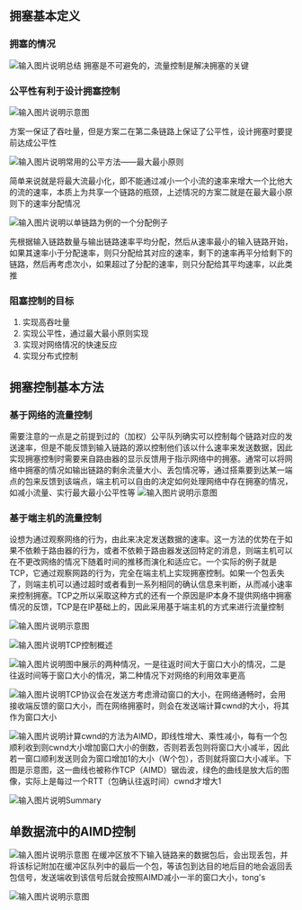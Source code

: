 ## 拥塞基本定义
### 拥塞的情况
![输入图片说明](/imgs/2025-09-18/BBudinJn2s2Lz8Eg.png)总结
拥塞是不可避免的，流量控制是解决拥塞的关键
### 公平性有利于设计拥塞控制
![输入图片说明](/imgs/2025-09-18/Dphl7bM1AsV9ma65.png)示意图

方案一保证了吞吐量，但是方案二在第二条链路上保证了公平性，设计拥塞时要提前达成公平性

![输入图片说明](/imgs/2025-09-18/7uSqvVPRANRCjw1L.png)常用的公平方法——最大最小原则

简单来说就是将最大流最小化，即不能通过减小一个小流的速率来增大一个比他大的流的速率，本质上为共享一个链路的瓶颈，上述情况的方案二就是在最大最小原则下的速率分配情况

![输入图片说明](/imgs/2025-09-18/oyHfz87EVB0Hbnda.png)以单链路为例的一个分配例子

先根据输入链路数量与输出链路速率平均分配，然后从速率最小的输入链路开始，如果其速率小于分配速率，则只分配给其对应的速率，剩下的速率再平分给剩下的链路，然后再考虑次小，如果超过了分配的速率，则只分配给其平均速率，以此类推

### 阻塞控制的目标
1. 实现高吞吐量
2. 实现公平性，通过最大最小原则实现
3. 实现对网络情况的快速反应
4. 实现分布式控制

## 拥塞控制基本方法

### 基于网络的流量控制
需要注意的一点是之前提到过的（加权）公平队列确实可以控制每个链路对应的发送速率，但是不能反馈到输入链路的源以控制他们该以什么速率来发送数据，因此实现拥塞控制时需要来自路由器的显示反馈用于指示网络中的拥塞。通常可以将网络中拥塞的情况如输出链路的剩余流量大小、丢包情况等，通过搭乘要到达某一端点的包来反馈到该端点，端主机可以自由的决定如何处理网络中存在拥塞的情况，如减小流量、实行最大最小公平性等
![输入图片说明](/imgs/2025-09-18/lXjFm32AtS0C8wXv.png)示意图

### 基于端主机的流量控制
设想为通过观察网络的行为，由此来决定发送数据的速率。这一方法的优势在于如果不依赖于路由器的行为，或者不依赖于路由器发送回特定的消息，则端主机可以在不更改网络的情况下随着时间的推移而演化和适应它。一个实际的例子就是TCP，它通过观察网路的行为，完全在端主机上实现拥塞控制。如果一个包丢失了，则端主机可以通过超时或者看到一系列相同的确认信息来判断，从而减小速率来控制拥塞。TCP之所以采取这种方式的还有一个原因是IP本身不提供网络中拥塞情况的反馈，TCP是在IP基础上的，因此采用基于端主机的方式来进行流量控制

![输入图片说明](/imgs/2025-09-18/sQSkXkcJpX3SqLwg.png)示意图

![输入图片说明](/imgs/2025-09-18/OxrrvuNpKxUVhk4h.png)TCP控制概述

![输入图片说明](/imgs/2025-09-18/wy0c0UGYraJvSKSx.png)图中展示的两种情况，一是往返时间大于窗口大小的情况，二是往返时间等于窗口大小的情况，第二种情况下对网络的利用效率更高

![输入图片说明](/imgs/2025-09-18/3Wa5R2qx5uRBgnEj.png)TCP协议会在发送方考虑滑动窗口的大小，在网络通畅时，会用接收端反馈的窗口大小，而在网络拥塞时，则会在发送端计算cwnd的大小，将其作为窗口大小

![输入图片说明](/imgs/2025-09-18/FlVfQjMPgAzpcyKv.png)计算cwnd的方法为AIMD，即线性增大、乘性减小，每有一个包顺利收到则cwnd大小增加窗口大小的倒数，否则若丢包则将窗口大小减半，因此若一窗口顺利发送则会为窗口增加1的大小（W个包），否则就将窗口大小减半。下图是示意图，这一曲线也被称作TCP（AIMD）锯齿波，绿色的曲线是放大后的图像，实际上是每过一个RTT（包确认往返时间）cwnd才增大1

![输入图片说明](/imgs/2025-09-18/THvsV0IXLn0onPA5.png)Summary

## 单数据流中的AIMD控制
![输入图片说明](/imgs/2025-09-18/kCrWW4HVDh242WGQ.png)示意图
在缓冲区放不下输入链路来的数据包后，会出现丢包，并将该标记附加在缓冲区队列中的最后一个包，等该包到达目的地后目的地会返回丢包信号，发送端收到该信号后就会按照AIMD减小一半的窗口大小，tong's

![输入图片说明](/imgs/2025-09-18/pGflQrtdiZ6vovu5.png)示意图
<!--stackedit_data:
eyJoaXN0b3J5IjpbNDc5NTUwNzMzLDEyNTM1OTc5NzQsLTczMD
gyMzYzNiwtMzM2MDA0NDgyLC03NzIxMTU5MjksLTEwODIxMjE1
MjYsNTA0NDQyMTM4LDczODIzMTIwMiwtMTcyOTI2MzU4NCwtMT
c1MjY4MzYyOCwtMTExNTcxMjcxNywtMTQzMTczNDY1OSwxMzM3
ODE4ODg4XX0=
-->